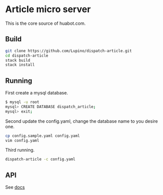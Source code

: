 # Article micro server

This is the core source of huabot.com.

## Build

```bash
git clone https://github.com/Lupino/dispatch-article.git
cd dispatch-article
stack build
stack install
```

## Running

First create a mysql database.

```bash
$ mysql -u root
mysql> CREATE DATABASE dispatch_article;
mysql> exit;
```

Second update the config.yaml, change the database name to you desire one.

```bash
cp config.sample.yaml config.yaml
vim config.yaml
```

Third running.

```bash
dispatch-article -c config.yaml
```

## API

See [docs](https://lupino.github.io/dispatch-article/)

